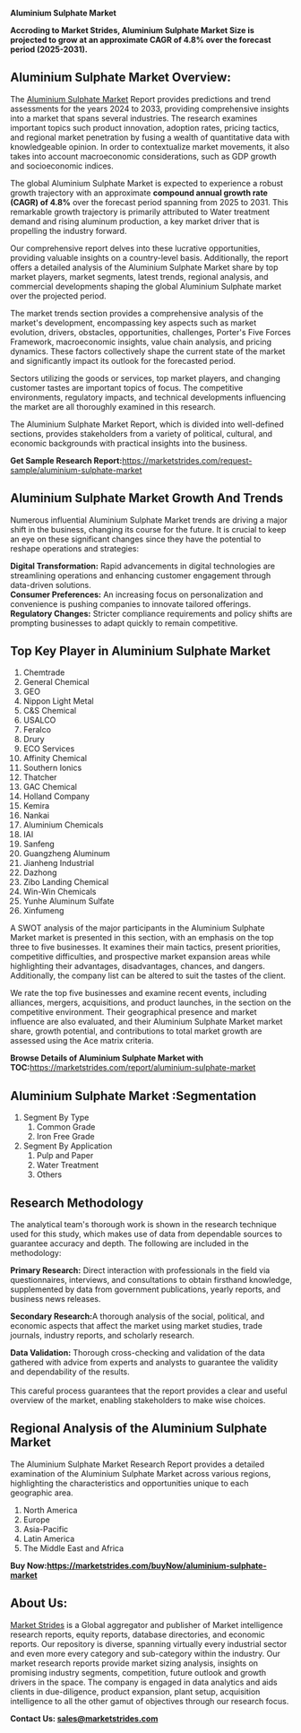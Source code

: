 <p><strong>Aluminium Sulphate Market</strong></p>
<p><strong>Accroding to Market Strides, Aluminium Sulphate Market Size is projected to grow at an approximate CAGR of 4.8% over the forecast period (2025-2031).</strong></p>
<h2>Aluminium Sulphate Market Overview:</h2>
<p>The <a href="https://marketstrides.com/report/aluminium-sulphate-market">Aluminium Sulphate Market</a> Report provides predictions and trend assessments for the years 2024 to 2033, providing comprehensive insights into a market that spans several industries. The research examines important topics such product innovation, adoption rates, pricing tactics, and regional market penetration by fusing a wealth of quantitative data with knowledgeable opinion. In order to contextualize market movements, it also takes into account macroeconomic considerations, such as GDP growth and socioeconomic indices.</p>
<p>The global Aluminium Sulphate Market is expected to experience a robust growth trajectory with an approximate <strong>compound annual growth rate (CAGR) of 4.8%</strong> over the forecast period spanning from 2025 to 2031. This remarkable growth trajectory is primarily attributed to Water treatment demand and rising aluminum production, a key market driver that is propelling the industry forward.</p>
<p>Our comprehensive report delves into these lucrative opportunities, providing valuable insights on a country-level basis. Additionally, the report offers a detailed analysis of the Aluminium Sulphate Market share by top market players, market segments, latest trends, regional analysis, and commercial developments shaping the global Aluminium Sulphate market over the projected period.</p>
<p>The market trends section provides a comprehensive analysis of the market's development, encompassing key aspects such as market evolution, drivers, obstacles, opportunities, challenges, Porter's Five Forces Framework, macroeconomic insights, value chain analysis, and pricing dynamics. These factors collectively shape the current state of the market and significantly impact its outlook for the forecasted period.</p>
<p>Sectors utilizing the goods or services, top market players, and changing customer tastes are important topics of focus. The competitive environments, regulatory impacts, and technical developments influencing the market are all thoroughly examined in this research.</p>
<p>The Aluminium Sulphate Market Report, which is divided into well-defined sections, provides stakeholders from a variety of political, cultural, and economic backgrounds with practical insights into the business.</p>
<p><strong>Get Sample Research Report:</strong><a href="https://marketstrides.com/request-sample/aluminium-sulphate-market">https://marketstrides.com/request-sample/aluminium-sulphate-market</a></p>
<h2>Aluminium Sulphate Market Growth And Trends</h2>
<p>Numerous influential Aluminium Sulphate Market trends are driving a major shift in the business, changing its course for the future. It is crucial to keep an eye on these significant changes since they have the potential to reshape operations and strategies:</p>
<p><strong>Digital Transformation:</strong> Rapid advancements in digital technologies are streamlining operations and enhancing customer engagement through data-driven solutions.<br /><strong>Consumer Preferences:</strong> An increasing focus on personalization and convenience is pushing companies to innovate tailored offerings.<br /><strong>Regulatory Changes:</strong> Stricter compliance requirements and policy shifts are prompting businesses to adapt quickly to remain competitive.</p>
<h2>Top Key Player in Aluminium Sulphate Market</h2>
<ol>
<li>Chemtrade</li>
<li>General Chemical</li>
<li>GEO</li>
<li>Nippon Light Metal</li>
<li>C&amp;S Chemical</li>
<li>USALCO</li>
<li>Feralco</li>
<li>Drury</li>
<li>ECO Services</li>
<li>Affinity Chemical</li>
<li>Southern Ionics</li>
<li>Thatcher</li>
<li>GAC Chemical</li>
<li>Holland Company</li>
<li>Kemira</li>
<li>Nankai</li>
<li>Aluminium Chemicals</li>
<li>IAI</li>
<li>Sanfeng</li>
<li>Guangzheng Aluminum</li>
<li>Jianheng Industrial</li>
<li>Dazhong</li>
<li>Zibo Landing Chemical</li>
<li>Win-Win Chemicals</li>
<li>Yunhe Aluminum Sulfate</li>
<li>Xinfumeng</li>
</ol>
<p>A SWOT analysis of the major participants in the Aluminium Sulphate Market market is presented in this section, with an emphasis on the top three to five businesses. It examines their main tactics, present priorities, competitive difficulties, and prospective market expansion areas while highlighting their advantages, disadvantages, chances, and dangers. Additionally, the company list can be altered to suit the tastes of the client.</p>
<p>We rate the top five businesses and examine recent events, including alliances, mergers, acquisitions, and product launches, in the section on the competitive environment. Their geographical presence and market influence are also evaluated, and their Aluminium Sulphate Market market share, growth potential, and contributions to total market growth are assessed using the Ace matrix criteria.</p>
<p><strong>Browse Details of Aluminium Sulphate Market with TOC:</strong><a href="https://marketstrides.com/report/aluminium-sulphate-market">https://marketstrides.com/report/aluminium-sulphate-market</a></p>
<h2>Aluminium Sulphate Market :Segmentation</h2>
<ol>
<li>Segment By Type
<ol>
<li>Common Grade</li>
<li>Iron Free Grade</li>
</ol>
</li>
<li>Segment By Application
<ol>
<li>Pulp and Paper</li>
<li>Water Treatment</li>
<li>Others</li>
</ol>
</li>
</ol>
<h2>Research Methodology</h2>
<p>The analytical team's thorough work is shown in the research technique used for this study, which makes use of data from dependable sources to guarantee accuracy and depth. The following are included in the methodology:</p>
<p><strong>Primary Research:</strong> Direct interaction with professionals in the field via questionnaires, interviews, and consultations to obtain firsthand knowledge, supplemented by data from government publications, yearly reports, and business news releases.</p>
<p><strong>Secondary Research:</strong>A&nbsp;thorough analysis of the social, political, and economic aspects that affect the market using market studies, trade journals, industry reports, and scholarly research.</p>
<p><strong>Data Validation:</strong>&nbsp;Thorough cross-checking and validation of the data gathered with advice from experts and analysts to guarantee the validity and dependability of the results. <br /><br />This careful process guarantees that the report provides a clear and useful overview of the market, enabling stakeholders to make wise choices.</p>
<h2>Regional Analysis of the Aluminium Sulphate Market</h2>
<p>The Aluminium Sulphate Market Research Report provides a detailed examination of the Aluminium Sulphate Market across various regions, highlighting the characteristics and opportunities unique to each geographic area.</p>
<ol>
<li>North America</li>
<li>Europe</li>
<li>Asia-Pacific</li>
<li>Latin America</li>
<li>The Middle East and Africa</li>
</ol>
<p><strong>Buy Now:<a href="https://marketstrides.com/buyNow/aluminium-sulphate-market?price=single_price">https://marketstrides.com/buyNow/aluminium-sulphate-market</a></strong></p>
<h2>About Us:</h2>
<p><a href="https://marketstrides.com/">Market Strides</a> is a Global aggregator and publisher of Market intelligence research reports, equity reports, database directories, and economic reports. Our repository is diverse, spanning virtually every industrial sector and even more every category and sub-category within the industry. Our market research reports provide market sizing analysis, insights on promising industry segments, competition, future outlook and growth drivers in the space. The company is engaged in data analytics and aids clients in due-diligence, product expansion, plant setup, acquisition intelligence to all the other gamut of objectives through our research focus.</p>
<p><strong>Contact Us: <a href="mailto:sales@marketstrides.com">sales@marketstrides.com</a></strong></p>

